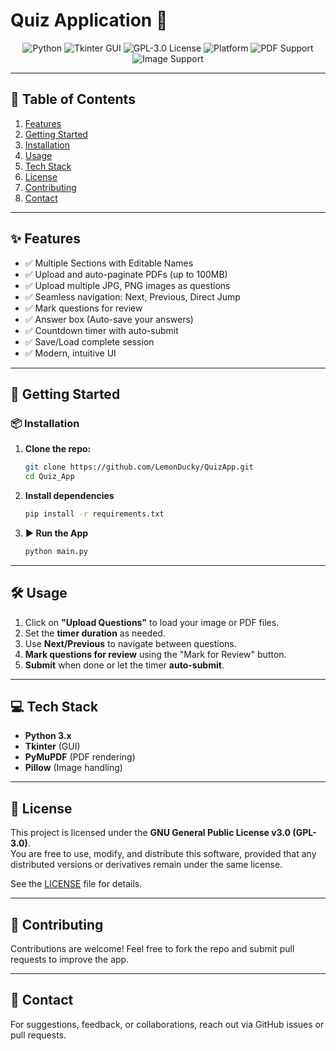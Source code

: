 # Quiz Application 📝

<p align="center">
  <img src="https://img.shields.io/badge/Made%20with-Python%203.10-blue.svg" alt="Python">
  <img src="https://img.shields.io/badge/GUI-Tkinter-lightgrey.svg" alt="Tkinter GUI">
  <img src="https://img.shields.io/badge/License-GPL--3.0-brightgreen.svg" alt="GPL-3.0 License">
  <img src="https://img.shields.io/badge/Platform-Windows%20%7C%20Linux-blueviolet.svg" alt="Platform">
  <img src="https://img.shields.io/badge/PDF%20Support-Yes-important.svg" alt="PDF Support">
  <img src="https://img.shields.io/badge/Image%20Support-Yes-critical.svg" alt="Image Support">
</p>

---

## 📑 Table of Contents

1. [Features](#-features)
2. [Getting Started](#-getting-started)
3. [Installation](#-installation)
4. [Usage](#-usage)
5. [Tech Stack](#-tech-stack)
6. [License](#-license)
7. [Contributing](#-contributing)
8. [Contact](#-contact)

---

## ✨ Features

- ✅ Multiple Sections with Editable Names
- ✅ Upload and auto-paginate PDFs (up to 100MB)
- ✅ Upload multiple JPG, PNG images as questions
- ✅ Seamless navigation: Next, Previous, Direct Jump
- ✅ Mark questions for review
- ✅ Answer box (Auto-save your answers)
- ✅ Countdown timer with auto-submit
- ✅ Save/Load complete session
- ✅ Modern, intuitive UI

---

## 🚀 Getting Started

### 📦 Installation

1. **Clone the repo:**
   ```bash
   git clone https://github.com/LemonDucky/QuizApp.git
   cd Quiz_App


2. **Install dependencies**  
   ```bash
   pip install -r requirements.txt


3. **▶️ Run the App**  
   ```bash
   python main.py


---

## 🛠️ Usage

1. Click on **"Upload Questions"** to load your image or PDF files.  
2. Set the **timer duration** as needed.  
3. Use **Next/Previous** to navigate between questions.  
4. **Mark questions for review** using the "Mark for Review" button.  
5. **Submit** when done or let the timer **auto-submit**.


---

## 💻 Tech Stack

- **Python 3.x**
- **Tkinter** (GUI)
- **PyMuPDF** (PDF rendering)
- **Pillow** (Image handling)


---

## 📜 License  
This project is licensed under the **GNU General Public License v3.0 (GPL-3.0)**.  
You are free to use, modify, and distribute this software, provided that any distributed versions or derivatives remain under the same license.  

See the [LICENSE](LICENSE) file for details.

---

## 🤝 Contributing  
Contributions are welcome! Feel free to fork the repo and submit pull requests to improve the app.


---

## 📧 Contact
For suggestions, feedback, or collaborations, reach out via GitHub issues or pull requests.
